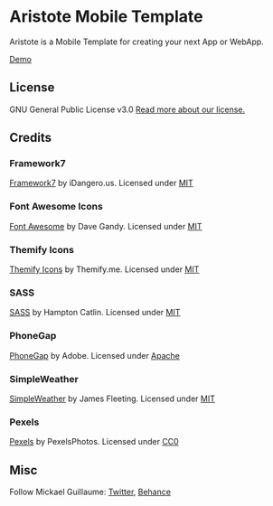 # Aristote Mobile Template

Aristote is a Mobile Template for creating your next App or WebApp.

[Demo](http://mickaelguillaume.esy.es/Aristote/index.html)

## License

GNU General Public License v3.0 [Read more about our license.](http://www.gnu.org/licenses/gpl-3.0.txt)

## Credits 

### Framework7

[Framework7](http://www.idangero.us/framework7/#.Vh5eAXrtlBc) by iDangero.us. Licensed under [MIT](https://github.com/nolimits4web/Framework7/blob/master/LICENSE)

### Font Awesome Icons 

[Font Awesome](http://fortawesome.github.io/Font-Awesome/) by Dave Gandy. Licensed under [MIT](http://opensource.org/licenses/mit-license.html)

### Themify Icons

[Themify Icons](https://themify.me/themify-icons) by Themify.me. Licensed under [MIT](http://opensource.org/licenses/mit-license.html)

### SASS

[SASS](http://sass-lang.com/) by Hampton Catlin. Licensed under [MIT](https://github.com/sass/sass/blob/stable/MIT-LICENSE)

### PhoneGap

[PhoneGap](http://phonegap.com/) by Adobe. Licensed under [Apache](https://github.com/phonegap/phonegap-start/blob/master/LICENSE)

### SimpleWeather

[SimpleWeather](http://simpleweatherjs.com/) by James Fleeting. Licensed under [MIT](https://github.com/monkeecreate/jquery.simpleWeather/blob/master/MIT-LICENSE.txt)

### Pexels

[Pexels](https://www.pexels.com/) by PexelsPhotos. Licensed under [CC0](https://creativecommons.org/publicdomain/zero/1.0/)

## Misc

Follow Mickael Guillaume: [Twitter](https://twitter.com/guillaumemick), [Behance](https://www.behance.net/mickaeldll)



